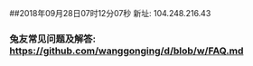 ##2018年09月28日07时12分07秒 新址: 104.248.216.43
### 兔友常见问题及解答: https://github.com/wanggonging/d/blob/w/FAQ.md
